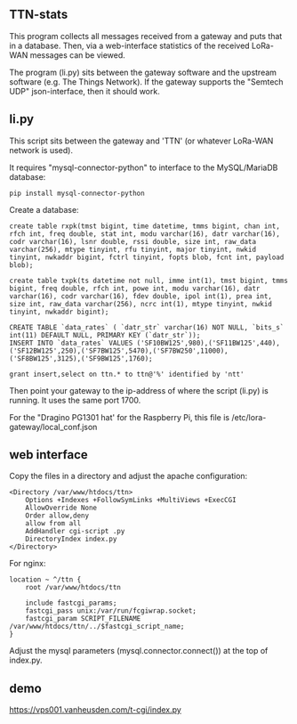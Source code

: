 TTN-stats
---------

This program collects all messages received from a gateway and puts that in a database.
Then, via a web-interface statistics of the received LoRa-WAN messages can be viewed.

The program (li.py) sits between the gateway software and the upstream software (e.g.
The Things Network). If the gateway supports the "Semtech UDP" json-interface, then it
should work.


li.py
-----

This script sits between the gateway and 'TTN' (or whatever LoRa-WAN network is used).

It requires "mysql-connector-python" to interface to the MySQL/MariaDB database:

    pip install mysql-connector-python

Create a database:

    create table rxpk(tmst bigint, time datetime, tmms bigint, chan int, rfch int, freq double, stat int, modu varchar(16), datr varchar(16), codr varchar(16), lsnr double, rssi double, size int, raw_data varchar(256), mtype tinyint, rfu tinyint, major tinyint, nwkid tinyint, nwkaddr bigint, fctrl tinyint, fopts blob, fcnt int, payload blob);

    create table txpk(ts datetime not null, imme int(1), tmst bigint, tmms bigint, freq double, rfch int, powe int, modu varchar(16), datr varchar(16), codr varchar(16), fdev double, ipol int(1), prea int, size int, raw_data varchar(256), ncrc int(1), mtype tinyint, nwkid tinyint, nwkaddr bigint);

    CREATE TABLE `data_rates` ( `datr_str` varchar(16) NOT NULL, `bits_s` int(11) DEFAULT NULL, PRIMARY KEY (`datr_str`));
    INSERT INTO `data_rates` VALUES ('SF10BW125',980),('SF11BW125',440),('SF12BW125',250),('SF7BW125',5470),('SF7BW250',11000),('SF8BW125',3125),('SF9BW125',1760);

    grant insert,select on ttn.* to ttn@'%' identified by 'ntt'

Then point your gateway to the ip-address of where the script (li.py) is running. It uses the same port 1700.

For the "Dragino PG1301 hat' for the Raspberry Pi, this file is /etc/lora-gateway/local_conf.json


web interface
-------------

Copy the files in a directory and adjust the apache configuration:

    <Directory /var/www/htdocs/ttn>
        Options +Indexes +FollowSymLinks +MultiViews +ExecCGI
        AllowOverride None
        Order allow,deny
        allow from all
        AddHandler cgi-script .py
        DirectoryIndex index.py
    </Directory>

For nginx:

    location ~ ^/ttn {
        root /var/www/htdocs/ttn

        include fastcgi_params;
        fastcgi_pass unix:/var/run/fcgiwrap.socket;
        fastcgi_param SCRIPT_FILENAME /var/www/htdocs/ttn/../$fastcgi_script_name;
    }


Adjust the mysql parameters (mysql.connector.connect()) at the top of index.py.


demo
----

https://vps001.vanheusden.com/t-cgi/index.py
